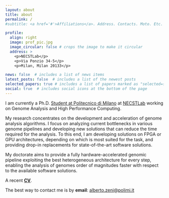 ```yaml
---
layout: about
title: about
permalink: /
#subtitle: <a href='#'>Affiliations</a>. Address. Contacts. Moto. Etc.

profile:
  align: right
  image: prof_pic.jpg
  image_circular: false # crops the image to make it circular
  address: >
    <p>NECSTLab</p>
    <p>Via Ponzio 34-5</p>
    <p>Milan, Milan 20133</p>

news: false  # includes a list of news items
latest_posts: false  # includes a list of the newest posts
selected_papers: true # includes a list of papers marked as "selected={true}"
social: true  # includes social icons at the bottom of the page
---
```


I am currently a Ph.D. [Student at Politecnico di Milano](https://www.polimi.it/) at [NECSTLab](https://necst.it/) working on Genome Analysis and High Performance Computing. 

My research concentrates on the development and acceleration of genome analysis algorithms. 
I focus on analyzing current bottlenecks in various genome pipelines and developing new solutions that can reduce the time required for the analysis. 
To this end, I am developing solutions on FPGA or GPU architectures, depending on which is most suited for the task, and providing drop-in replacements for state-of-the-art software solutions.

My doctorate aims to provide a fully hardware-accelerated genomic pipeline exploiting the best heterogeneous architecture for every step, enabling the analysis of genomes order of magnitudes faster with respect to the available software solutions.

A recent **[CV](https://drive.google.com/file/d/1iRK2zyWu0ZJKiKj_AVK63ZWzK793FOSs/view?usp=drive_link)**.

The best way to contact me is by **email**: alberto.zeni@polimi.it

<!-- Write your biography here. Tell the world about yourself. Link to your favorite [subreddit](http://reddit.com). You can put a picture in, too. The code is already in, just name your picture `prof_pic.jpg` and put it in the `img/` folder.

Put your address / P.O. box / other info right below your picture. You can also disable any these elements by editing `profile` property of the YAML header of your `_pages/about.md`. Edit `_bibliography/papers.bib` and Jekyll will render your [publications page](/al-folio/publications/) automatically.

Link to your social media connections, too. This theme is set up to use [Font Awesome icons](http://fortawesome.github.io/Font-Awesome/) and [Academicons](https://jpswalsh.github.io/academicons/), like the ones below. Add your Facebook, Twitter, LinkedIn, Google Scholar, or just disable all of them. -->
